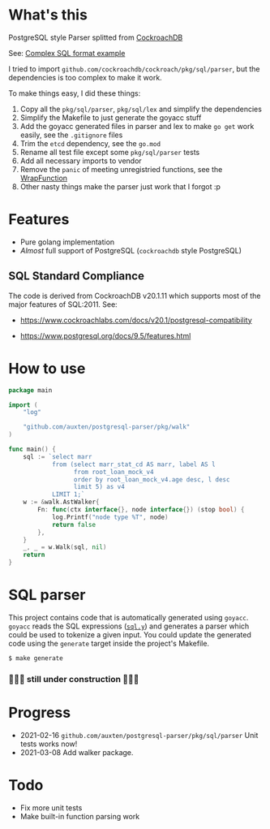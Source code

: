# What's this
PostgreSQL style Parser splitted from [CockroachDB](https://github.com/cockroachdb/cockroach)

See: [Complex SQL format example](example/format/format.go)

I tried to import `github.com/cockroachdb/cockroach/pkg/sql/parser`, but the dependencies is too complex to make it work. 

To make things easy, I did these things:

1. Copy all the `pkg/sql/parser`, `pkg/sql/lex` and simplify the dependencies
2. Simplify the Makefile to just generate the goyacc stuff
3. Add the goyacc generated files in parser and lex to make `go get` work easily, see the `.gitignore` files
4. Trim the `etcd` dependency, see the `go.mod`
5. Rename all test file except some `pkg/sql/parser` tests
6. Add all necessary imports to vendor
7. Remove the `panic` of meeting unregistried functions, see the [WrapFunction](pkg/sql/sem/tree/function_name.go#L67)
8. Other nasty things make the parser just work that I forgot :p



# Features
- Pure golang implementation
- *Almost* full support of PostgreSQL (`cockroachdb` style PostgreSQL)

## SQL Standard Compliance

The code is derived from CockroachDB v20.1.11 which supports most of the major features of SQL:2011. See:

- https://www.cockroachlabs.com/docs/v20.1/postgresql-compatibility

- https://www.postgresql.org/docs/9.5/features.html

# How to use

```go
package main

import (
	"log"

	"github.com/auxten/postgresql-parser/pkg/walk"
)

func main() {
	sql := `select marr
			from (select marr_stat_cd AS marr, label AS l
				  from root_loan_mock_v4
				  order by root_loan_mock_v4.age desc, l desc
				  limit 5) as v4
			LIMIT 1;`
	w := &walk.AstWalker{
		Fn: func(ctx interface{}, node interface{}) (stop bool) {
			log.Printf("node type %T", node)
			return false
		},
	}
	_, _ = w.Walk(sql, nil)
	return
}

```

# SQL parser

This project contains code that is automatically generated using `goyacc`.
`goyacc` reads the SQL expressions ([`sql.y`](https://github.com/auxten/postgresql-parser/blob/main/pkg/sql/parser/sql.y)) and generates a parser which could be used to tokenize a given input.
You could update the generated code using the `generate` target inside the project's Makefile.

```bash
$ make generate
```

### 🚧🚧🚧 still under construction 🚧🚧🚧

# Progress
- 2021-02-16 `github.com/auxten/postgresql-parser/pkg/sql/parser` Unit tests works now!
- 2021-03-08 Add walker package.

# Todo
- Fix more unit tests
- Make built-in function parsing work
